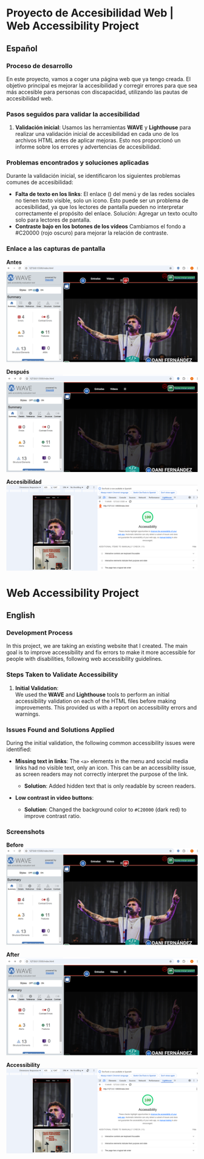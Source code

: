 # Proyecto de Accesibilidad Web | Web Accessibility Project

## Español

### Proceso de desarrollo

En este proyecto, vamos a coger una página web que ya tengo creada. El objetivo principal es mejorar la accesibilidad y corregir errores para que sea más accesible para personas con discapacidad, utilizando las pautas de accesibilidad web.


### Pasos seguidos para validar la accesibilidad

1. **Validación inicial**:
   Usamos las herramientas **WAVE** y **Lighthouse** para realizar una validación inicial de accesibilidad en cada uno de los archivos HTML antes de aplicar mejoras. Esto nos proporcionó un informe sobre los errores y advertencias de accesibilidad.


### Problemas encontrados y soluciones aplicadas

Durante la validación inicial, se identificaron los siguientes problemas comunes de accesibilidad:
- **Falta de texto en los links**: El enlace (<a>) del menú y de las redes sociales no tienen texto visible, solo un icono. Esto puede ser un problema de accesibilidad, ya que los lectores de pantalla pueden no interpretar correctamente el propósito del enlace. Solución: Agregar un texto oculto solo para lectores de pantalla.
- **Contraste bajo en los botones de los vídeos** Cambiamos el fondo a #C20000 (rojo oscuro) para mejorar la relación de contraste.

### Enlace a las capturas de pantalla

**Antes**
![indexSin](captura1.png)

**Después**
![indexCon](captura2.png)


**Accesibilidad**
![Captura de pantalla 2025-02-16 132343](captura3.png)

# Web Accessibility Project  

## English  

### Development Process  

In this project, we are taking an existing website that I created. The main goal is to improve accessibility and fix errors to make it more accessible for people with disabilities, following web accessibility guidelines.  

### Steps Taken to Validate Accessibility  

1. **Initial Validation**:  
   We used the **WAVE** and **Lighthouse** tools to perform an initial accessibility validation on each of the HTML files before making improvements. This provided us with a report on accessibility errors and warnings.  

### Issues Found and Solutions Applied  

During the initial validation, the following common accessibility issues were identified:  

- **Missing text in links**: The `<a>` elements in the menu and social media links had no visible text, only an icon. This can be an accessibility issue, as screen readers may not correctly interpret the purpose of the link.  
  - **Solution**: Added hidden text that is only readable by screen readers.  

- **Low contrast in video buttons**:  
  - **Solution**: Changed the background color to `#C20000` (dark red) to improve contrast ratio.  

### Screenshots  

**Before**  
![indexSin](captura1.png)

**After**  
![indexCon](captura2.png)

**Accessibility**
![Captura de pantalla 2025-02-16 132343](captura3.png)
